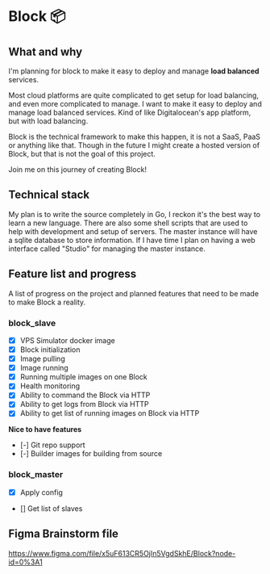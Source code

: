 # Block 📦

## What and why
I'm planning for block to make it easy to deploy and manage **load balanced** services. 

Most cloud platforms are quite complicated to get setup for load balancing, and even more complicated to manage. I want to make it easy to deploy and manage load balanced services. Kind of like Digitalocean's app platform, but with load balancing. 

Block is the technical framework to make this happen, it is not a SaaS, PaaS or anything like that. Though in the future I might create a hosted version of Block, but that is not the goal of this project.

Join me on this journey of creating Block!

## Technical stack
My plan is to write the source completely in Go, I reckon it's the best way to learn a new language. 
There are also some shell scripts that are used to help with development and setup of servers. The master instance will have a sqlite database to store information. If I have time I plan on having a web interface called "Studio" for managing the master instance.

## Feature list and progress
A list of progress on the project and planned features that need to be made to make Block a reality.

### block_slave

- [x] VPS Simulator docker image
- [x] Block initialization
- [X] Image pulling
- [X] Image running
- [X] Running multiple images on one Block
- [X] Health monitoring
- [X] Ability to command the Block via HTTP
- [X] Ability to get logs from Block via HTTP
- [X] Ability to get list of running images on Block via HTTP

**Nice to have features**
- [-] Git repo support
- [-] Builder images for building from source

### block_master

- [X] Apply config
- [] Get list of slaves

## Figma Brainstorm file
https://www.figma.com/file/x5uF613CR5OjIn5VgdSkhE/Block?node-id=0%3A1
